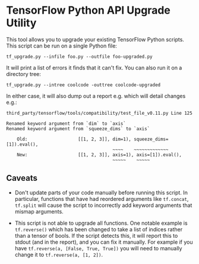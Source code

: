 # TensorFlow Python API Upgrade Utility

This tool allows you to upgrade your existing TensorFlow Python scripts.
This script can be run on a single Python file:

```
tf_upgrade.py --infile foo.py --outfile foo-upgraded.py
```

It will print a list of errors it finds that it can't fix. You can also run
it on a directory tree:

```
tf_upgrade.py --intree coolcode -outtree coolcode-upgraded
```

In either case, it will also dump out a report e.g. which will detail changes
e.g.:

```
third_party/tensorflow/tools/compatibility/test_file_v0.11.py Line 125

Renamed keyword argument from `dim` to `axis`
Renamed keyword argument from `squeeze_dims` to `axis`

    Old:                   [[1, 2, 3]], dim=1), squeeze_dims=[1]).eval(),
                                        ~~~~    ~~~~~~~~~~~~~
    New:                   [[1, 2, 3]], axis=1), axis=[1]).eval(),
                                        ~~~~~    ~~~~~
```

## Caveats

- Don't update parts of your code manually before running this script. In
particular, functions that have had reordered arguments like `tf.concat`,
`tf.split` will cause the script to incorrectly add keyword arguments that
mismap arguments.

- This script is not able to upgrade all functions. One notable example is
`tf.reverse()` which has been changed to take a list of indices rather than
a tensor of bools. If the script detects this, it will report this to stdout
(and in the report), and you can fix it manually. For example if you have
`tf.reverse(a, [False, True, True])` you will need to manually change it to
`tf.reverse(a, [1, 2])`.




